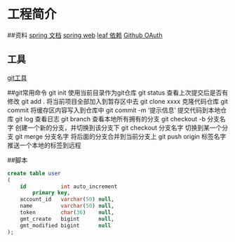 # 工程简介
##资料
[spring 文档](https://spring.io/guides)
[spring web](https://spring.io/guides/gs/serving-web-content/)
[leaf 依赖](https://docs.github.com/en/developers/apps/building-oauth-apps/creating-an-oauth-app)
[Github OAuth](https://docs.github.com/en/developers/apps/building-oauth-apps/creating-an-oauth-app)
## 工具
[git工具](https://git-scm.com/downloads)

##git常用命令
git init    使用当前目录作为git仓库
git status  查看上次提交后是否有修改
git add .   将当前项目全部加入到暂存区中去
git clone xxxx  克隆代码仓库
git commit  将缓存区内容写入到仓库中
git commit -m ‘提示信息’    提交代码到本地仓库
git log     查看日志
git branch  查看本地所有拥有的分支
git checkout -b 分支名字    创建一个新的分支，并切换到该分支下
git checkout 分支名字   切换到某一个分支
git merge 分支名字  将后面的分支合并到当前分支上
git push origin 标签名字    推送一个本地的标签到远程


##脚本
```sql
create table user
(
    id           int auto_increment
        primary key,
    account_id   varchar(50) null,
    name         varchar(50) null,
    token        char(36)    null,
    gmt_create   bigint      null,
    gmt_modified bigint      null
);
```